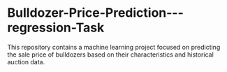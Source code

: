 # Bulldozer-Price-Prediction---regression-Task
This repository contains a machine learning project focused on predicting the sale price of bulldozers based on their characteristics and historical auction data.
